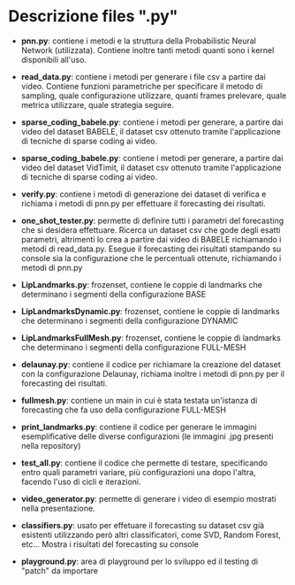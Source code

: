 # Descrizione files ".py"

- **pnn.py**: contiene i metodi e la struttura della Probabilistic Neural Network (utilizzata). Contiene inoltre tanti metodi quanti sono i kernel disponibili all'uso.

- **read_data.py**: contiene i metodi per generare i file csv a partire dai video. Contiene funzioni parametriche per specificare il metodo di sampling, quale configurazione utilizzare, quanti frames prelevare, quale metrica utilizzare, quale strategia seguire.

- **sparse_coding_babele.py**: contiene i metodi per generare, a partire dai video del dataset BABELE, il dataset csv ottenuto tramite l'applicazione di tecniche di sparse coding ai video.

- **sparse_coding_babele.py**: contiene i metodi per generare, a partire dai video del dataset VidTimit, il dataset csv ottenuto tramite l'applicazione di tecniche di sparse coding ai video.

- **verify.py**: contiene i metodi di generazione dei dataset di verifica e richiama i metodi di pnn.py per effettuare il forecasting dei risultati.

- **one_shot_tester.py**: permette di definire tutti i parametri del forecasting che si desidera effettuare. Ricerca un dataset csv che gode degli esatti parametri, altrimenti lo crea a partire dai video di BABELE richiamando i metodi di read_data.py. Esegue il forecasting dei risultati stampando su console sia la configurazione che le percentuali ottenute, richiamando i metodi di pnn.py 

- **LipLandmarks.py**: frozenset, contiene le coppie di landmarks che determinano i segmenti della configurazione BASE

- **LipLandmarksDynamic.py**: frozenset, contiene le coppie di landmarks che determinano i segmenti della configurazione DYNAMIC

- **LipLandmarksFullMesh.py**: frozenset, contiene le coppie di landmarks che determinano i segmenti della configurazione FULL-MESH

- **delaunay.py**: contiene il codice per richiamare la creazione del dataset con la configurazione Delaunay, richiama inoltre i metodi di pnn.py per il forecasting dei risultati.

- **fullmesh.py**: contiene un main in cui è stata testata un'istanza di forecasting che fa uso della configurazione FULL-MESH

- **print_landmarks.py**: contiene il codice per generare le immagini esemplificative delle diverse configurazioni (le immagini .jpg presenti nella repository)

- **test_all.py**: contiene il codice che permette di testare, specificando entro quali parametri variare, più configurazioni una dopo l'altra, facendo l'uso di cicli e iterazioni.

- **video_generator.py**: permette di generare i video di esempio mostrati nella presentazione.

- **classifiers.py**: usato per effetuare il forecasting su dataset csv già esistenti utilizzando però altri classificatori, come SVD, Random Forest, etc... Mostra i risultati del forecasting su console

- **playground.py**: area di playground per lo sviluppo ed il testing di "patch" da importare